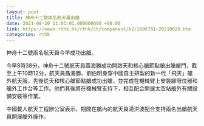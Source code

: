 ```yaml
---
layout: post
title: 神舟十二號兩名航天員出艙
date: 2021-08-20 11:03:01.000000000 +08:00
link: https://news.rthk.hk/rthk/ch/component/k2/1606781-20210820.htm
categories: rthk
---
```


神舟十二號兩名航天員今早成功出艙。

今早8時38分，神舟十二號航天員聶海勝成功開啟天和核心艙節點艙出艙艙門，截至上午10時12分，航天員聶海勝、劉伯明身穿中國自主研製的新一代「飛天」艙外航天服，先後從天和核心艙節點艙成功出艙，並完成在機械臂上安裝腳限位器和艙外工作台等工作。他們其後將在機械臂支持下，相互配合開展太空站艙外有關設備安裝等作業。

中國載人航天工程辦公室表示，期間在艙內的航天員湯洪波配合支持兩名出艙航天員開展艙外操作。
